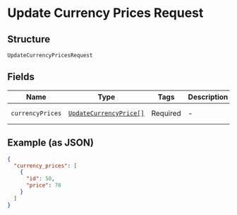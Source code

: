 
# Update Currency Prices Request

## Structure

`UpdateCurrencyPricesRequest`

## Fields

| Name | Type | Tags | Description | Getter | Setter |
|  --- | --- | --- | --- | --- | --- |
| `currencyPrices` | [`UpdateCurrencyPrice[]`](../../doc/models/update-currency-price.md) | Required | - | getCurrencyPrices(): array | setCurrencyPrices(array currencyPrices): void |

## Example (as JSON)

```json
{
  "currency_prices": [
    {
      "id": 50,
      "price": 78
    }
  ]
}
```

